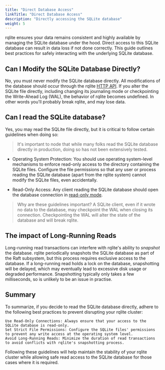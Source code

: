 ```yaml
---
title: "Direct Database Access"
linkTitle: "Direct Database Access"
description: "Directly accessing the SQLite database"
weight: 5
---
```


rqlite ensures your data remains consistent and highly available by managing the SQLite database under the hood. Direct access to this SQLite database can result in data loss if not done correctly. This guide outlines best practices for safely interacting with the underlying SQLite database.

## Can I Modify the SQLite Database Directly?

No, you must never modify the SQLite database directly. All modifications of the database should occur through the rqlite [HTTP API](/docs/api/api/). If you alter the SQLite file directly, including changing its journaling mode or checkpointing the Write-Ahead Log (WAL), the behavior of rqlite becomes undefined. In other words you'll probably break rqlite, and may lose data.

## Can I read the SQLite database?
Yes, you may read the SQLite file directly, but it is critical to follow certain guidelines when doing so:
>It's important to node that while many folks read the SQLite database directly in production, doing so has not been extensively tested.

- Operating System Protection: You should use operating system-level mechanisms to enforce read-only access to the directory containing the SQLite files. Configure the file permissions so that any user or process reading the SQLite database (apart from the rqlite system) cannot modify the SQLite files, even accidentally.

- Read-Only Access: Any client reading the SQLite database should open the database connection in [read-only mode](https://www.sqlite.org/c3ref/open.html).

> Why are these guidelines important? A SQLite client, even if it wrote no data to the database, may checkpoint the WAL when closing its connection. Checkpointing the WAL will alter the state of the database and will break rqlite.

## The impact of Long-Running Reads

Long-running read transactions can interfere with rqlite's ability to _snapshot_ the database. rqlite periodically snapshots the SQLite database as part of the Raft subsystem, but this process requires exclusive access to the database. If a long-running read holds a lock on the database, snapshotting will be delayed, which may eventually lead to excessive disk usage or degraded performance. Snapshotting typically only takes a few milliseconds, so is unlikely to be an issue in practise.

## Summary

To summarize, if you decide to read the SQLite database directly, adhere to the following best practices to prevent disrupting your rqlite cluster:

    Use Read-Only Connections: Always ensure that your access to the SQLite database is read-only.
    Set Strict File Permissions: Configure the SQLite files' permissions to prevent any write access at the operating system level.
    Avoid Long-Running Reads: Minimize the duration of read transactions to avoid conflicts with rqlite's snapshotting process.

Following these guidelines will help maintain the stability of your rqlite cluster while allowing safe read access to the SQLite database for those cases where it is required.